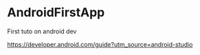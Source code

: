 # AndroidFirstApp

First tuto on android dev

https://developer.android.com/guide?utm_source=android-studio
